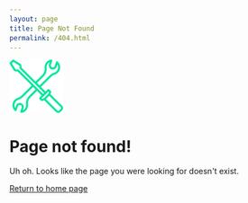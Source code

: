 ```yaml
---
layout: page
title: Page Not Found
permalink: /404.html
---
```


<div class="container">
    <div class="error-container">
        <div>
            <img src="/assets/images/serv-icon.png" alt="404 page" />
            <h1>Page not found!</h1>
            <div class="error-spliter"></div>
            <p>Uh oh. Looks like the page you were looking for doesn't exist.</p>
            <a href="/" class="btn">Return to home page</a>
        </div>
    </div>
</div>
